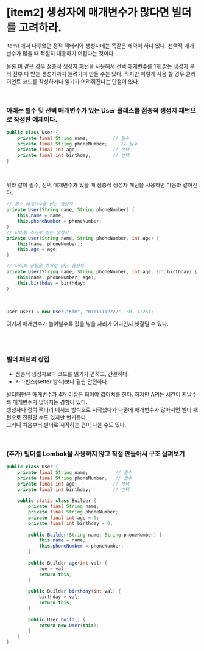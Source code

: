 # [item2] 생성자에 매개변수가 많다면 빌더를 고려하라.

item1 에서 다루었던 정적 팩터리와 생성자에는 똑같은 제약이 하나 있다.
선택적 매개변수가 많을 때 적절히 대응하기 어렵다는 것이다.

물론 이 같은 경우 점층적 생성자 패턴을 사용해서 선택 매개변수를 1개 받는 생성자 부터
전부 다 받는 생성자까지 늘려가며 만들 수는 있다. 하지만 이렇게 사용 할 경우
클라이언트 코드를 작성하거나 읽기가 어려줘진다는 단점이 있다.

<br/>

### 아래는 필수 및 선택 매개변수가 있는 User 클래스를 점층적 생성자 패턴으로 작성한 예제이다.

```java
public class User {
    private final String name;         // 필수
    private final String phoneNumber;     // 필수
    private final int age;             // 선택
    private final int birthday;        // 선택
}
```
<br/>

위와 같이 필수, 선택 매개변수가 있을 때 점층적 생성자 패턴을 사용하면 다음과 같아진다.

```java
// 필수 매개변수를 받는 생성자
private User(String name, String phoneNumber) {
    this.name = name;
    this.phoneNumber = phoneNumber;
}
// 나이를 추가로 받는 생성자
private User(String name, String phoneNumber, int age) {
    this(name, phoneNumber);
    this.age = age;
}

// 나이와 생일을 추가로 받는 생성자
private User(String name, String phoneNumber, int age, int birthday) {
    this(name, phoneNumber, age);
    this.birthday = birthday;
}
```
<br/>

```java
User user1 = new User("Kim", "01011112222", 30, 1225);
```

여기서 매개변수가 늘어날수록 값을 넣을 자리가 어디인지 헷갈릴 수 있다.

<br/><br/>

### 빌더 패턴의 장점
- 점층적 생성자보다 코드를 읽기가 편하고, 간결하다.
- 자바빈즈(setter 방식)보다 훨씬 안전하다

빌더패턴은 매개변수가 4개 이상은 되어야 값어치를 한다.
하지만 API는 시간이 지날수록 매개변수가 많아지는 경향이 있다. <br/>
생성자나 정적 팩터리 메서드 방식으로 시작했다가 나중에 매개변수가 많아지면 빌더 패턴으로 전환할 수도 있지만 번거롭다. <br/>
그러니 처음부터 빌더로 시작하는 편이 나을 수도 있다.

<br/>

### (추가) 빌더를 Lombok을 사용하지 않고 직접 만들어서 구조 살펴보기

```java
public class User {
    private final String name;          // 필수 
    private final String phoneNumber;   // 필수
    private final int age;             // 선택 
    private final int birthday;        // 선택
    
    public static class Builder {
        private final String name;
        private final String phoneNumber;
        private final int age = 0;
        private final int birthday = 0;
        
        public Builder(String name, String phoneNumber) {
            this.name = name;
            this.phoneNumber = phoneNumber;
        }
        
        public Builder age(int val) {
            age = val;
            return this;
        }
        
        public Builder birthday(int val) {
            birthday = val;
            return this;
        }
        
        public User build() {
            return new User(this);
        }
    }
}
```